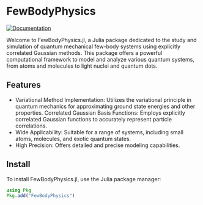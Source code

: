 # FewBodyPhysics

[![Documentation](https://img.shields.io/badge/docs-dev-blue.svg)](https://martinmikkelsen.github.io/FewBodyPhysics.jl/dev/)

Welcome to FewBodyPhysics.jl, a Julia package dedicated to the study and simulation of quantum mechanical few-body systems using explicitly correlated Gaussian methods. This package offers a powerful computational framework to model and analyze various quantum systems, from atoms and molecules to light nuclei and quantum dots.


## Features

- Variational Method Implementation: Utilizes the variational principle in quantum mechanics for approximating ground state energies and other properties.
Correlated Gaussian Basis Functions: Employs explicitly correlated Gaussian functions to accurately represent particle correlations.
- Wide Applicability: Suitable for a range of systems, including small atoms, molecules, and exotic quantum states.
- High Precision: Offers detailed and precise modeling capabilities.

## Install

To install FewBodyPhysics.jl, use the Julia package manager:

```julia
using Pkg
Pkg.add("FewBodyPhysics")
```

